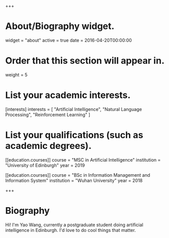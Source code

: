 +++
# About/Biography widget.
widget = "about"
active = true
date = 2016-04-20T00:00:00

# Order that this section will appear in.
weight = 5

# List your academic interests.
[interests]
  interests = [
    "Artificial Intelligence",
    "Natural Language Processing",
    "Reinforcement Learning"
  ]

# List your qualifications (such as academic degrees).
[[education.courses]]
  course = "MSC in Artificial Intelligence"
  institution = "University of Edinburgh"
  year = 2019

[[education.courses]]
  course = "BSc in Information Management and Information System"
  institution = "Wuhan University"
  year = 2018
 
+++

# Biography

Hi! I'm Yao Wang, currently a postgraduate student doing artificial intelligence in Edinburgh. I'd love to do cool things that matter.
